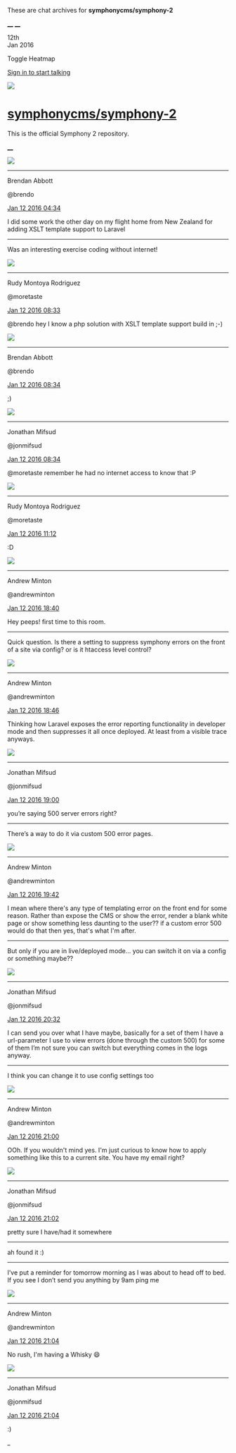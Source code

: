 These are chat archives for **symphonycms/symphony-2**

[__](/symphonycms/symphony-2/archives/2016/01/13)
[__](/symphonycms/symphony-2/archives/2016/01/11)

12th  
Jan 2016

Toggle Heatmap

[Sign in to start talking](/login?action=login&button=archive-login)

![](https://avatars-02.gitter.im/group/iv/3/57542c45c43b8c601977197e?s=48)

#  [symphonycms/symphony-2](/symphonycms/symphony-2)

This is the official Symphony 2 repository.

[ __ ](/orgs/symphonycms/rooms "More symphonycms rooms" )

![](https://avatars2.githubusercontent.com/u/69268?v=3&s=30)

__ __

Brendan Abbott

@brendo

[Jan 12 2016
04:34](https://gitter.im/symphonycms/symphony-2?at=56948259d739f50a36030450 ""
)

I did some work the other day on my flight home from New Zealand for adding
XSLT template support to Laravel

__ __

Was an interesting exercise coding without internet!

![](https://avatars2.githubusercontent.com/u/857982?v=3&s=30)

__ __

Rudy Montoya Rodriguez

@moretaste

[Jan 12 2016
08:33](https://gitter.im/symphonycms/symphony-2?at=5694ba52ee13050b38a3017f ""
)

@brendo hey I know a php solution with XSLT template support build in ;-)

![](https://avatars2.githubusercontent.com/u/69268?v=3&s=30)

__ __

Brendan Abbott

@brendo

[Jan 12 2016
08:34](https://gitter.im/symphonycms/symphony-2?at=5694ba8dd739f50a36030a2d ""
)

;)

![](https://avatars1.githubusercontent.com/u/859775?v=3&s=30)

__ __

Jonathan Mifsud

@jonmifsud

[Jan 12 2016
08:34](https://gitter.im/symphonycms/symphony-2?at=5694ba9c8fdd3c0c382e1e6e ""
)

@moretaste remember he had no internet access to know that :P

![](https://avatars2.githubusercontent.com/u/857982?v=3&s=30)

__ __

Rudy Montoya Rodriguez

@moretaste

[Jan 12 2016
11:12](https://gitter.im/symphonycms/symphony-2?at=5694df9b0712a5b63b4ce8b2 ""
)

:D

![](https://avatars2.githubusercontent.com/u/707189?v=3&s=30)

__ __

Andrew Minton

@andrewminton

[Jan 12 2016
18:40](https://gitter.im/symphonycms/symphony-2?at=569548b90712a5b63b4d0033 ""
)

Hey peeps! first time to this room.

__ __

Quick question. Is there a setting to suppress symphony errors on the front of
a site via config? or is it htaccess level control?

![](https://avatars2.githubusercontent.com/u/707189?v=3&s=30)

__ __

Andrew Minton

@andrewminton

[Jan 12 2016
18:46](https://gitter.im/symphonycms/symphony-2?at=56954a0787cb99b53b88a8bf ""
)

Thinking how Laravel exposes the error reporting functionality in developer
mode and then suppresses it all once deployed. At least from a visible trace
anyways.

![](https://avatars1.githubusercontent.com/u/859775?v=3&s=30)

__ __

Jonathan Mifsud

@jonmifsud

[Jan 12 2016
19:00](https://gitter.im/symphonycms/symphony-2?at=56954d3187cb99b53b88a960 ""
)

you’re saying 500 server errors right?

__ __

There’s a way to do it via custom 500 error pages.

![](https://avatars2.githubusercontent.com/u/707189?v=3&s=30)

__ __

Andrew Minton

@andrewminton

[Jan 12 2016
19:42](https://gitter.im/symphonycms/symphony-2?at=5695570c87cb99b53b88ab60 ""
)

I mean where there's any type of templating error on the front end for some
reason. Rather than expose the CMS or show the error, render a blank white
page or show something less daunting to the user?? if a custom error 500 would
do that then yes, that's what I'm after.

__ __

But only if you are in live/deployed mode... you can switch it on via a config
or something maybe??

![](https://avatars1.githubusercontent.com/u/859775?v=3&s=30)

__ __

Jonathan Mifsud

@jonmifsud

[Jan 12 2016
20:32](https://gitter.im/symphonycms/symphony-2?at=569562eb8fdd3c0c382e4088 ""
)

I can send you over what I have maybe, basically for a set of them I have a
url-parameter I use to view errors (done through the custom 500) for some of
them I’m not sure you can switch but everything comes in the logs anyway.

__ __

I think you can change it to use config settings too

![](https://avatars2.githubusercontent.com/u/707189?v=3&s=30)

__ __

Andrew Minton

@andrewminton

[Jan 12 2016
21:00](https://gitter.im/symphonycms/symphony-2?at=56956972d739f50a36032c75 ""
)

OOh. If you wouldn't mind yes. I'm just curious to know how to apply something
like this to a current site. You have my email right?

![](https://avatars1.githubusercontent.com/u/859775?v=3&s=30)

__ __

Jonathan Mifsud

@jonmifsud

[Jan 12 2016
21:02](https://gitter.im/symphonycms/symphony-2?at=569569ed5fd2ae3c32b52b2e ""
)

pretty sure I have/had it somewhere

__ __

ah found it :)

__ __

I’ve put a reminder for tomorrow morning as I was about to head off to bed. If
you see I don’t send you anything by 9am ping me

![](https://avatars2.githubusercontent.com/u/707189?v=3&s=30)

__ __

Andrew Minton

@andrewminton

[Jan 12 2016
21:04](https://gitter.im/symphonycms/symphony-2?at=56956a498fdd3c0c382e421f ""
)

No rush, I'm having a Whisky :smile:

![](https://avatars1.githubusercontent.com/u/859775?v=3&s=30)

__ __

Jonathan Mifsud

@jonmifsud

[Jan 12 2016
21:04](https://gitter.im/symphonycms/symphony-2?at=56956a54d739f50a36032ca8 ""
)

:)

_

